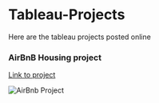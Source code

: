 # Tableau-Projects
Here are the tableau projects posted online
<h3>AirBnB Housing project</h3> 

<a href= "https://public.tableau.com/views/PortfolioProject1AirBNB/Dashboard1?:language=en-US&:display_count=n&:origin=viz_share_link" target = "_blank" >Link to project</a>  

![AirBnb Project](https://github.com/ledger-phonix/Tableau-Projects/assets/102147014/d08ba466-2ec7-41c6-9512-d28ef3451dd5)
